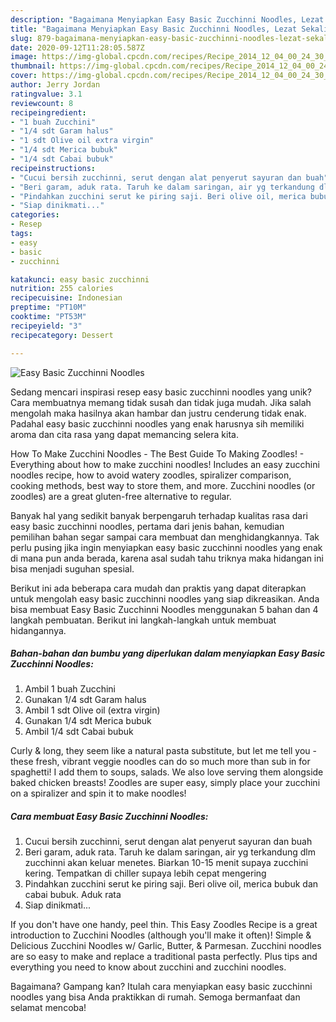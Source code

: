 ```yaml
---
description: "Bagaimana Menyiapkan Easy Basic Zucchinni Noodles, Lezat Sekali"
title: "Bagaimana Menyiapkan Easy Basic Zucchinni Noodles, Lezat Sekali"
slug: 879-bagaimana-menyiapkan-easy-basic-zucchinni-noodles-lezat-sekali
date: 2020-09-12T11:28:05.587Z
image: https://img-global.cpcdn.com/recipes/Recipe_2014_12_04_00_24_30_552_6993190a2fdb6edb90f4/751x532cq70/easy-basic-zucchinni-noodles-foto-resep-utama.jpg
thumbnail: https://img-global.cpcdn.com/recipes/Recipe_2014_12_04_00_24_30_552_6993190a2fdb6edb90f4/751x532cq70/easy-basic-zucchinni-noodles-foto-resep-utama.jpg
cover: https://img-global.cpcdn.com/recipes/Recipe_2014_12_04_00_24_30_552_6993190a2fdb6edb90f4/751x532cq70/easy-basic-zucchinni-noodles-foto-resep-utama.jpg
author: Jerry Jordan
ratingvalue: 3.1
reviewcount: 8
recipeingredient:
- "1 buah Zucchini"
- "1/4 sdt Garam halus"
- "1 sdt Olive oil extra virgin"
- "1/4 sdt Merica bubuk"
- "1/4 sdt Cabai bubuk"
recipeinstructions:
- "Cucui bersih zucchinni, serut dengan alat penyerut sayuran dan buah"
- "Beri garam, aduk rata. Taruh ke dalam saringan, air yg terkandung dlm zucchinni akan keluar menetes. Biarkan 10-15 menit supaya zucchini kering. Tempatkan di chiller supaya lebih cepat mengering"
- "Pindahkan zucchini serut ke piring saji. Beri olive oil, merica bubuk dan cabai bubuk. Aduk rata"
- "Siap dinikmati..."
categories:
- Resep
tags:
- easy
- basic
- zucchinni

katakunci: easy basic zucchinni 
nutrition: 255 calories
recipecuisine: Indonesian
preptime: "PT10M"
cooktime: "PT53M"
recipeyield: "3"
recipecategory: Dessert

---
```



![Easy Basic Zucchinni Noodles](https://img-global.cpcdn.com/recipes/Recipe_2014_12_04_00_24_30_552_6993190a2fdb6edb90f4/751x532cq70/easy-basic-zucchinni-noodles-foto-resep-utama.jpg)

Sedang mencari inspirasi resep easy basic zucchinni noodles yang unik? Cara membuatnya memang tidak susah dan tidak juga mudah. Jika salah mengolah maka hasilnya akan hambar dan justru cenderung tidak enak. Padahal easy basic zucchinni noodles yang enak harusnya sih memiliki aroma dan cita rasa yang dapat memancing selera kita.

How To Make Zucchini Noodles - The Best Guide To Making Zoodles! - Everything about how to make zucchini noodles! Includes an easy zucchini noodles recipe, how to avoid watery zoodles, spiralizer comparison, cooking methods, best way to store them, and more. Zucchini noodles (or zoodles) are a great gluten-free alternative to regular.

Banyak hal yang sedikit banyak berpengaruh terhadap kualitas rasa dari easy basic zucchinni noodles, pertama dari jenis bahan, kemudian pemilihan bahan segar sampai cara membuat dan menghidangkannya. Tak perlu pusing jika ingin menyiapkan easy basic zucchinni noodles yang enak di mana pun anda berada, karena asal sudah tahu triknya maka hidangan ini bisa menjadi suguhan spesial.


Berikut ini ada beberapa cara mudah dan praktis yang dapat diterapkan untuk mengolah easy basic zucchinni noodles yang siap dikreasikan. Anda bisa membuat Easy Basic Zucchinni Noodles menggunakan 5 bahan dan 4 langkah pembuatan. Berikut ini langkah-langkah untuk membuat hidangannya.

<!--inarticleads1-->

##### Bahan-bahan dan bumbu yang diperlukan dalam menyiapkan Easy Basic Zucchinni Noodles:

1. Ambil 1 buah Zucchini
1. Gunakan 1/4 sdt Garam halus
1. Ambil 1 sdt Olive oil (extra virgin)
1. Gunakan 1/4 sdt Merica bubuk
1. Ambil 1/4 sdt Cabai bubuk


Curly &amp; long, they seem like a natural pasta substitute, but let me tell you - these fresh, vibrant veggie noodles can do so much more than sub in for spaghetti! I add them to soups, salads. We also love serving them alongside baked chicken breasts! Zoodles are super easy, simply place your zucchini on a spiralizer and spin it to make noodles! 

<!--inarticleads2-->

##### Cara membuat Easy Basic Zucchinni Noodles:

1. Cucui bersih zucchinni, serut dengan alat penyerut sayuran dan buah
1. Beri garam, aduk rata. Taruh ke dalam saringan, air yg terkandung dlm zucchinni akan keluar menetes. Biarkan 10-15 menit supaya zucchini kering. Tempatkan di chiller supaya lebih cepat mengering
1. Pindahkan zucchini serut ke piring saji. Beri olive oil, merica bubuk dan cabai bubuk. Aduk rata
1. Siap dinikmati...


If you don&#39;t have one handy, peel thin. This Easy Zoodles Recipe is a great introduction to Zucchini Noodles (although you&#39;ll make it often)! Simple &amp; Delicious Zucchini Noodles w/ Garlic, Butter, &amp; Parmesan. Zucchini noodles are so easy to make and replace a traditional pasta perfectly. Plus tips and everything you need to know about zucchini and zucchini noodles. 

Bagaimana? Gampang kan? Itulah cara menyiapkan easy basic zucchinni noodles yang bisa Anda praktikkan di rumah. Semoga bermanfaat dan selamat mencoba!
